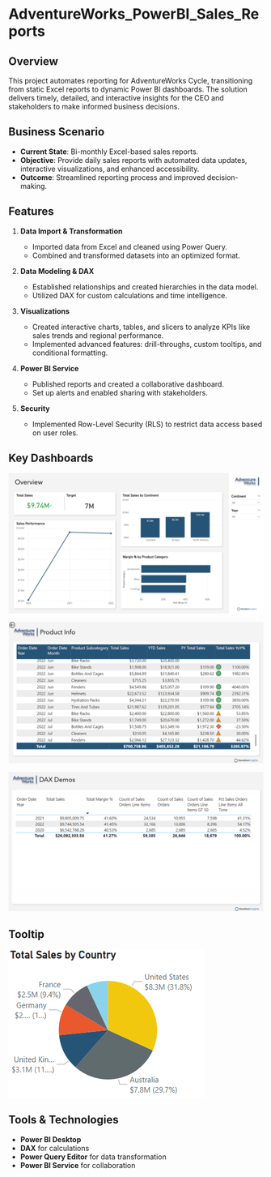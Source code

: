 # AdventureWorks_PowerBI_Sales_Reports

## Overview  
This project automates reporting for AdventureWorks Cycle, transitioning from static Excel reports to dynamic Power BI dashboards. The solution delivers timely, detailed, and interactive insights for the CEO and stakeholders to make informed business decisions.

## Business Scenario  
- **Current State**: Bi-monthly Excel-based sales reports.  
- **Objective**: Provide daily sales reports with automated data updates, interactive visualizations, and enhanced accessibility.  
- **Outcome**: Streamlined reporting process and improved decision-making.

## Features  
1. **Data Import & Transformation**  
   - Imported data from Excel and cleaned using Power Query.  
   - Combined and transformed datasets into an optimized format.  

2. **Data Modeling & DAX**  
   - Established relationships and created hierarchies in the data model.  
   - Utilized DAX for custom calculations and time intelligence.

3. **Visualizations**  
   - Created interactive charts, tables, and slicers to analyze KPIs like sales trends and regional performance.  
   - Implemented advanced features: drill-throughs, custom tooltips, and conditional formatting.  

4. **Power BI Service**  
   - Published reports and created a collaborative dashboard.  
   - Set up alerts and enabled sharing with stakeholders.

5. **Security**  
   - Implemented Row-Level Security (RLS) to restrict data access based on user roles.  

## Key Dashboards  

![Overview](Overview.png)

![Product_info](Product_info.png) 

![Totalmargin](Totalmargin.png)

## Tooltip
![Tooltip](Tooltip.png)

## Tools & Technologies  
- **Power BI Desktop**  
- **DAX** for calculations  
- **Power Query Editor** for data transformation  
- **Power BI Service** for collaboration  
